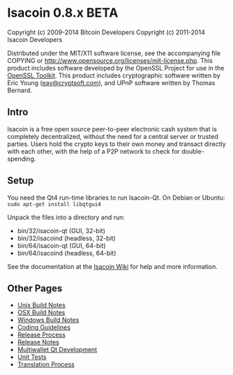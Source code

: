 Isacoin 0.8.x BETA
====================

Copyright (c) 2009-2014 Bitcoin Developers
Copyright (c) 2011-2014 Isacoin Developers

Distributed under the MIT/X11 software license, see the accompanying
file COPYING or http://www.opensource.org/licenses/mit-license.php.
This product includes software developed by the OpenSSL Project for use in the [OpenSSL Toolkit](http://www.openssl.org/). This product includes
cryptographic software written by Eric Young ([eay@cryptsoft.com](mailto:eay@cryptsoft.com)), and UPnP software written by Thomas Bernard.


Intro
---------------------
Isacoin is a free open source peer-to-peer electronic cash system that is
completely decentralized, without the need for a central server or trusted
parties.  Users hold the crypto keys to their own money and transact directly
with each other, with the help of a P2P network to check for double-spending.


Setup
---------------------
You need the Qt4 run-time libraries to run Isacoin-Qt. On Debian or Ubuntu:
	`sudo apt-get install libqtgui4`

Unpack the files into a directory and run:

- bin/32/isacoin-qt (GUI, 32-bit)
- bin/32/isacoind (headless, 32-bit)
- bin/64/isacoin-qt (GUI, 64-bit)
- bin/64/isacoind (headless, 64-bit)

See the documentation at the [Isacoin Wiki](http://isacoin.info)
for help and more information.


Other Pages
---------------------
- [Unix Build Notes](build-unix.md)
- [OSX Build Notes](build-osx.md)
- [Windows Build Notes](build-msw.md)
- [Coding Guidelines](coding.md)
- [Release Process](release-process.md)
- [Release Notes](release-notes.md)
- [Multiwallet Qt Development](multiwallet-qt.md)
- [Unit Tests](unit-tests.md)
- [Translation Process](translation_process.md)
